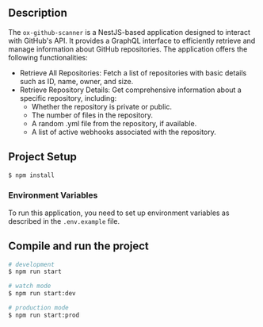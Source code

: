## Description

The `ox-github-scanner` is a NestJS-based application designed to interact with GitHub's API. It provides a GraphQL interface to efficiently retrieve and manage information about GitHub repositories. The application offers the following functionalities:

- Retrieve All Repositories: Fetch a list of repositories with basic details such as ID, name, owner, and size.
- Retrieve Repository Details: Get comprehensive information about a specific repository, including:
  - Whether the repository is private or public.
  - The number of files in the repository.
  - A random .yml file from the repository, if available.
  - A list of active webhooks associated with the repository.

## Project Setup

```bash
$ npm install
```

### Environment Variables

To run this application, you need to set up environment variables as described in the `.env.example` file.

## Compile and run the project

```bash
# development
$ npm run start

# watch mode
$ npm run start:dev

# production mode
$ npm run start:prod
```
